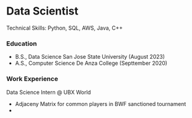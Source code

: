# Data Scientist

Technical Skills: Python, SQL, AWS, Java, C++

### Education

- B.S., Data Science  San Jose State University (August 2023)
- A.S., Computer Science  De Anza College (Septtember 2020)

### Work Experience 
Data Science Intern @ UBX World
- Adjaceny Matrix for common players in BWF sanctioned tournament
- 
